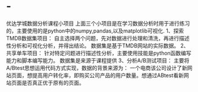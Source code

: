# -
优达学城数据分析课程小项目
上面三个小项目是在学习数据分析时用于进行练习的，主要使用的是python中的numpy,pandas,以及matplotlib可视化.
1、探索TMDB数据集项目：
自主选择两个问题，先对数据进行处理和清洗，再进行描述性分析和可视化分析，并得出结论。
数据集是基于TMDB网站的实际数据。
2、共享单车项目：
针对特定问题进行描述性分析，主要使用技能是python函数编写能力和脚本编写能力。
数据集是来源于课程提供
3、分析A/B测试项目：
主要将A/Btest思想运用代码方式实现，数据的背景来源为：
一个电商该公司设计了新网站页面，想提高用户转化率，即购买公司产品的用户数量。想通过ABtest看新网站页面是否真正优于原有的页面。
